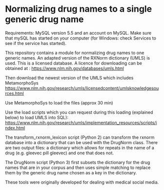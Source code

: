 # Normalizing drug names to a single generic drug name

Requirements: MySQL version 5.5 and an account on MySQL. Make sure that mySQL has started on your computer (for Windows: check Services to see if the service has started).

This repository contains a module for normalizing drug names to one generic names. An adapted version of the RXNorm dictionary (UMLS) is used. This is a licensed database. A licence for downloading can be obtained at : https://www.nlm.nih.gov/databases/umls.html

Then download the newest version of the UMLS which includes MetamorphoSys
https://www.nlm.nih.gov/research/umls/licensedcontent/umlsknowledgesources.html

Use MetamorphoSys to load the files (approx 30 min)

Use the load scripts which you can request during this loading (explained below) to load UMLS into SQL): 
https://www.nlm.nih.gov/research/umls/implementation_resources/scripts/index.html

The transform_rxnorm_lexicon script (Python 2) can transform the rxnorm database into a dictionary that can be used with the DrugNorm class. There are two output files: a dictionary which allows for repeats in the name of a drug (e.g. gleevec pill gleevec) and one that does not. 

The DrugNorm script (Python 3) first subsets the dictionary for the drug names that are in your corpus and then uses simple matching to replace them by the generic drug name chosen as a key in the dictionary. 

These tools were originally developed for dealing with medical social media.
